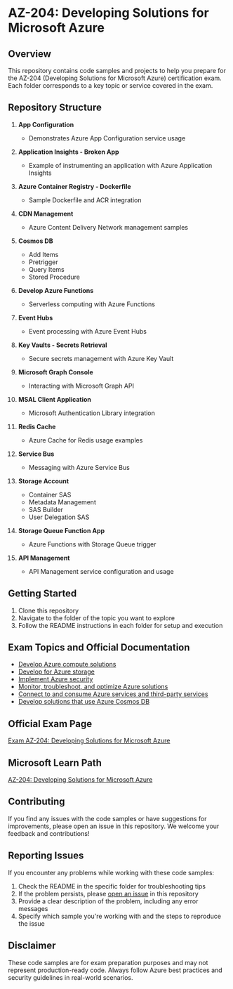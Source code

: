 # AZ-204: Developing Solutions for Microsoft Azure

## Overview
This repository contains code samples and projects to help you prepare for the AZ-204 (Developing Solutions for Microsoft Azure) certification exam. Each folder corresponds to a key topic or service covered in the exam.

## Repository Structure

1. **App Configuration**
   - Demonstrates Azure App Configuration service usage

2. **Application Insights - Broken App**
   - Example of instrumenting an application with Azure Application Insights

3. **Azure Container Registry - Dockerfile**
   - Sample Dockerfile and ACR integration

4. **CDN Management**
   - Azure Content Delivery Network management samples

5. **Cosmos DB**
   - Add Items
   - Pretrigger
   - Query Items
   - Stored Procedure

6. **Develop Azure Functions**
   - Serverless computing with Azure Functions

7. **Event Hubs**
   - Event processing with Azure Event Hubs

8. **Key Vaults - Secrets Retrieval**
   - Secure secrets management with Azure Key Vault

9. **Microsoft Graph Console**
   - Interacting with Microsoft Graph API

10. **MSAL Client Application**
    - Microsoft Authentication Library integration

11. **Redis Cache**
    - Azure Cache for Redis usage examples

12. **Service Bus**
    - Messaging with Azure Service Bus

13. **Storage Account**
    - Container SAS
    - Metadata Management
    - SAS Builder
    - User Delegation SAS

14. **Storage Queue Function App**
    - Azure Functions with Storage Queue trigger

15. **API Management**
    - API Management service configuration and usage

## Getting Started

1. Clone this repository
2. Navigate to the folder of the topic you want to explore
3. Follow the README instructions in each folder for setup and execution

## Exam Topics and Official Documentation

- [Develop Azure compute solutions](https://docs.microsoft.com/en-us/azure/azure-functions/)
- [Develop for Azure storage](https://docs.microsoft.com/en-us/azure/storage/)
- [Implement Azure security](https://docs.microsoft.com/en-us/azure/key-vault/)
- [Monitor, troubleshoot, and optimize Azure solutions](https://docs.microsoft.com/en-us/azure/azure-monitor/)
- [Connect to and consume Azure services and third-party services](https://docs.microsoft.com/en-us/azure/service-bus/)
- [Develop solutions that use Azure Cosmos DB](https://docs.microsoft.com/en-us/azure/cosmos-db/)

## Official Exam Page
[Exam AZ-204: Developing Solutions for Microsoft Azure](https://docs.microsoft.com/en-us/learn/certifications/exams/az-204)

## Microsoft Learn Path
[AZ-204: Developing Solutions for Microsoft Azure](https://docs.microsoft.com/en-us/learn/paths/create-serverless-applications/)

## Contributing

If you find any issues with the code samples or have suggestions for improvements, please open an issue in this repository. We welcome your feedback and contributions!

## Reporting Issues

If you encounter any problems while working with these code samples:

1. Check the README in the specific folder for troubleshooting tips
2. If the problem persists, please [open an issue](../../issues) in this repository
3. Provide a clear description of the problem, including any error messages
4. Specify which sample you're working with and the steps to reproduce the issue

## Disclaimer

These code samples are for exam preparation purposes and may not represent production-ready code. Always follow Azure best practices and security guidelines in real-world scenarios.